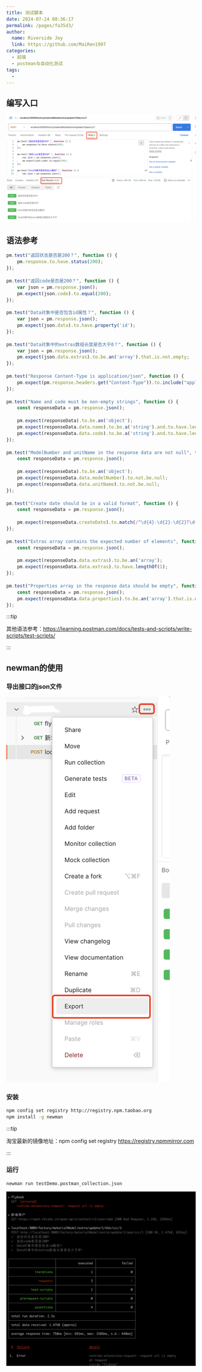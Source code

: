 ```yaml
---
title: 测试脚本
date: 2024-07-24 08:36:17
permalink: /pages/fa35d3/
author:
  name: Riverside Joy
  link: https://github.com/MaiRen1997
categories:
  - 前端
  - postman与自动化测试
tags:
  - 
---
```

## 编写入口

![](./img/03postmanScriptDemo.png)

## 语法参考

```js
pm.test("返回状态是否是200？", function () {
    pm.response.to.have.status(200);
});

pm.test("返回code是否是200？", function () {
    var json = pm.response.json();
    pm.expect(json.code).to.equal(200);
});

pm.test("Data对象中是否包含id属性？", function () {
    var json = pm.response.json();
    pm.expect(json.data).to.have.property('id');
});

pm.test("Data对象中的extras数组长度是否大于0？", function () {
    var json = pm.response.json();
    pm.expect(json.data.extras).to.be.an('array').that.is.not.empty;
});

pm.test("Response Content-Type is application/json", function () {
    pm.expect(pm.response.headers.get("Content-Type")).to.include("application/json");
});

pm.test("Name and code must be non-empty strings", function () {
    const responseData = pm.response.json();
    
    pm.expect(responseData).to.be.an('object');
    pm.expect(responseData.data.name).to.be.a('string').and.to.have.lengthOf.at.least(1, "Name should not be empty");
    pm.expect(responseData.data.code).to.be.a('string').and.to.have.lengthOf.at.least(1, "Code should not be empty");
});

pm.test("ModelNumber and unitName in the response data are not null", function () {
    const responseData = pm.response.json();
    
    pm.expect(responseData).to.be.an('object');
    pm.expect(responseData.data.modelNumber).to.not.be.null;
    pm.expect(responseData.data.unitName).to.not.be.null;
});

pm.test("Create date should be in a valid format", function () {
    const responseData = pm.response.json();
    
    pm.expect(responseData.createDate).to.match(/^\d{4}-\d{2}-\d{2}T\d{2}:\d{2}:\d{2}\.\d{3}Z$/);
});

pm.test("Extras array contains the expected number of elements", function () {
    const responseData = pm.response.json();
    
    pm.expect(responseData.data.extras).to.be.an('array');
    pm.expect(responseData.data.extras).to.have.lengthOf(1);
});

pm.test("Properties array in the response data should be empty", function () {
    const responseData = pm.response.json();
    pm.expect(responseData.data.properties).to.be.an('array').that.is.empty;
});
```

:::tip

其他语法参考：https://learning.postman.com/docs/tests-and-scripts/write-scripts/test-scripts/

:::

## newman的使用

### 导出接口的json文件

![](./img/04exportJson.png)

### 安装

```sh
npm config set registry http://registry.npm.taobao.org
npm install -g newman
```

:::tip

淘宝最新的镜像地址：npm config set registry https://registry.npmmirror.com 

:::

### 运行

```sh
newman run testDemo.postman_collection.json
```

![](./img/05runTestDemo.png)


















